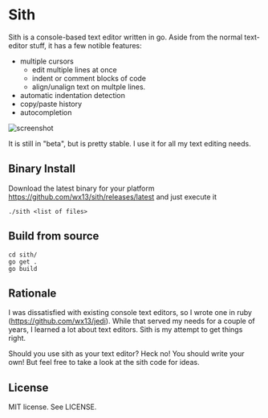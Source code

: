 Sith
====

Sith is a console-based text editor written in go. Aside from the normal
text-editor stuff, it has a few notible features:

- multiple cursors
  - edit multiple lines at once
  - indent or comment blocks of code
  - align/unalign text on multple lines.
- automatic indentation detection
- copy/paste history
- autocompletion

![screenshot](http://www.wx13.com/sithscreenshot.png)

It is still in "beta", but is pretty stable. I use it for all my text editing
needs.


Binary Install
--------------

Download the latest binary for your platform
<https://github.com/wx13/sith/releases/latest> and just execute it

    ./sith <list of files>


Build from source
-----------------

    cd sith/
    go get .
    go build


Rationale
---------

I was dissatisfied with existing console text editors, so I wrote one in ruby
(<https://github.com/wx13/jedi>). While that served my needs for a couple of
years, I learned a lot about text editors. Sith is my attempt to get things
right.

Should you use sith as your text editor? Heck no! You should write your own! But
feel free to take a look at the sith code for ideas.


License
-------

MIT license. See LICENSE.

